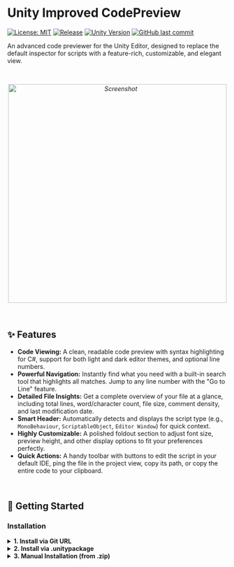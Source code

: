 # Unity Improved CodePreview

[![License: MIT](https://img.shields.io/badge/License-MIT-blue.svg)](https://opensource.org/licenses/MIT)
[![Release](https://img.shields.io/github/v/release/Alaxxxx/CodePreview?style=flat-square)](https://github.com/Alaxxxx/CodePreview/releases)
[![Unity Version](https://img.shields.io/badge/Unity-2021.3%2B-green.svg)](https://unity3d.com/get-unity/download)
[![GitHub last commit](https://img.shields.io/github/last-commit/Alaxxxx/CodePreview)](https://github.com/Alaxxxx/CodePreview/commits/main)

An advanced code previewer for the Unity Editor, designed to replace the default inspector for scripts with a feature-rich, customizable, and elegant view.

<br>

<p align="center">
  <em><img height="500" alt="Screenshot" src="https://github.com/user-attachments/assets/ae097fc2-f8c5-4bbb-8f5a-f6fde3af5ab7"/></em>
</p>

<br>

## ✨ Features

* **Code Viewing:** A clean, readable code preview with syntax highlighting for C#, support for both light and dark editor themes, and optional line numbers.
* **Powerful Navigation:** Instantly find what you need with a built-in search tool that highlights all matches. Jump to any line number with the "Go to Line" feature.
* **Detailed File Insights:** Get a complete overview of your file at a glance, including total lines, word/character count, file size, comment density, and last modification date.
* **Smart Header:** Automatically detects and displays the script type (e.g., `MonoBehaviour`, `ScriptableObject`, `Editor Window`) for quick context.
* **Highly Customizable:** A polished foldout section to adjust font size, preview height, and other display options to fit your preferences perfectly.
* **Quick Actions:** A handy toolbar with buttons to edit the script in your default IDE, ping the file in the project view, copy its path, or copy the entire code to your clipboard.

<br>

## 🚀 Getting Started

### Installation

<details>
<summary><strong>1. Install via Git URL</strong></summary>
<br>
This method installs the package directly from the GitHub repository and allows you to easily update to the latest version.

1.  In Unity, open the **Package Manager** (`Window > Package Manager`).
2.  Click the **+** button in the top-left corner and select **"Add package from git URL..."**.
3.  Enter the following URL and click "Add":
    ```
        [https://github.com/Alaxxxx/CodePreview.git](https://github.com/Alaxxxx/CodePreview.git)
    ```
</details>

<details>
<summary><strong>2. Install via .unitypackage</strong></summary>
<br>
This method is great if you prefer a specific, stable version of the asset.
1.  Go to the [**Releases**](https://github.com/Alaxxxx/CodePreview/releases) page.
2.  Download the `.unitypackage` file from the latest release.
3.  In your Unity project, go to **`Assets > Import Package > Custom Package...`** and select the downloaded file.
</details>

<details>
<summary><strong>3. Manual Installation (from .zip)</strong></summary>
<br>

1.  Download this repository as a ZIP file by clicking **`Code > Download ZIP`** on the main repository page.
2.  Unzip the downloaded file.
3.  Drag and drop the main asset folder (`CodePreview/Editor`) into the `Assets` folder of your Unity project.
</details>
